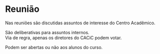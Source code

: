 # Reunião

Nas reuniões são discutidas assuntos de interesse do Centro Acadêmico.

São deliberativas para assuntos internos.  
Via de regra, apenas os diretores do CACiC podem votar.

Podem ser abertas ou não aos alunos do curso.
